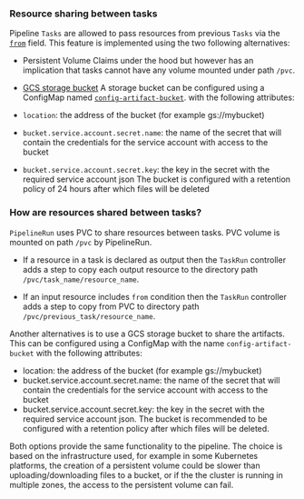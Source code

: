 ### Resource sharing between tasks

Pipeline `Tasks` are allowed to pass resources from previous `Tasks` via the
[`from`](#from) field. This feature is implemented using the two
following alternatives:

- Persistent Volume Claims under the hood but however has an implication
  that tasks cannot have any volume mounted under path `/pvc`.

- [GCS storage bucket](https://cloud.google.com/storage/docs/json_api/v1/buckets)
  A storage bucket can be configured using a ConfigMap named [`config-artifact-bucket`](./../config/config-artifact-bucket.yaml). 
  with the following attributes:
- `location`: the address of the bucket (for example gs://mybucket)
- `bucket.service.account.secret.name`: the name of the secret that will contain the credentials for the service account
  with access to the bucket
- `bucket.service.account.secret.key`: the key in the secret with the required service account json
The bucket is configured with a retention policy of 24 hours after which files will be deleted


### How are resources shared between tasks?

`PipelineRun` uses PVC to share resources between tasks. PVC volume is mounted
on path `/pvc` by PipelineRun.

- If a resource in a task is declared as output then the `TaskRun` controller
  adds a step to copy each output resource to the directory path
  `/pvc/task_name/resource_name`.

- If an input resource includes `from` condition then the `TaskRun` controller
  adds a step to copy from PVC to directory path
  `/pvc/previous_task/resource_name`.

Another alternatives is to use a GCS storage bucket to share the artifacts. This can 
be configured using a ConfigMap with the name `config-artifact-bucket` with the following attributes:

- location: the address of the bucket (for example gs://mybucket)
- bucket.service.account.secret.name: the name of the secret that will contain the credentials for the service account
  with access to the bucket
- bucket.service.account.secret.key: the key in the secret with the required service account json.
  The bucket is recommended to be configured with a retention policy after which files will be deleted.

Both options provide the same functionality to the pipeline. The choice is based on the infrastructure used,
for example in some Kubernetes platforms, the creation of a persistent volume could be slower than 
uploading/downloading files to a bucket, or if the the cluster is running in multiple zones, the access to
the persistent volume can fail.
